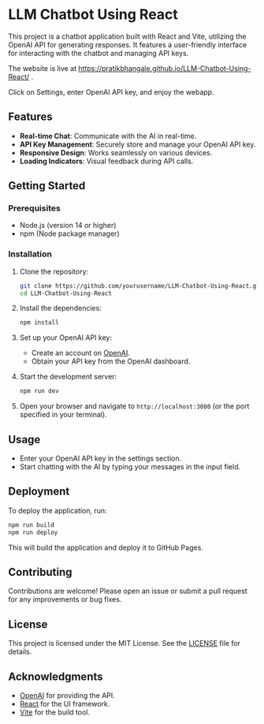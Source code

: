 # LLM Chatbot Using React

This project is a chatbot application built with React and Vite, utilizing the OpenAI API for generating responses. It features a user-friendly interface for interacting with the chatbot and managing API keys.

The website is live at https://pratikbhangale.github.io/LLM-Chatbot-Using-React/ .

Click on Settings, enter OpenAI API key, and enjoy the webapp.

## Features

- **Real-time Chat**: Communicate with the AI in real-time.
- **API Key Management**: Securely store and manage your OpenAI API key.
- **Responsive Design**: Works seamlessly on various devices.
- **Loading Indicators**: Visual feedback during API calls.

## Getting Started

### Prerequisites

- Node.js (version 14 or higher)
- npm (Node package manager)

### Installation

1. Clone the repository:
   ```bash
   git clone https://github.com/yourusername/LLM-Chatbot-Using-React.git
   cd LLM-Chatbot-Using-React
   ```

2. Install the dependencies:
   ```bash
   npm install
   ```

3. Set up your OpenAI API key:
   - Create an account on [OpenAI](https://openai.com/).
   - Obtain your API key from the OpenAI dashboard.

4. Start the development server:
   ```bash
   npm run dev
   ```

5. Open your browser and navigate to `http://localhost:3000` (or the port specified in your terminal).

## Usage

- Enter your OpenAI API key in the settings section.
- Start chatting with the AI by typing your messages in the input field.

## Deployment

To deploy the application, run:
```bash
npm run build
npm run deploy
```

This will build the application and deploy it to GitHub Pages.

## Contributing

Contributions are welcome! Please open an issue or submit a pull request for any improvements or bug fixes.

## License

This project is licensed under the MIT License. See the [LICENSE](LICENSE) file for details.

## Acknowledgments

- [OpenAI](https://openai.com/) for providing the API.
- [React](https://reactjs.org/) for the UI framework.
- [Vite](https://vitejs.dev/) for the build tool.